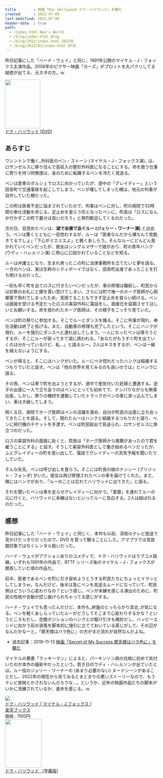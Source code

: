 ```yaml
---
title        : 映画「Doc Hollywood ドク・ハリウッド」を観た
created      : 2022-07-09
last-modified: 2022-07-09
header-date  : true
path:
  - /index.html Neo's World
  - /blog/index.html Blog
  - /blog/2022/index.html 2022年
  - /blog/2022/07/index.html 07月
---
```


昨日記事にした「ハード・ウェイ」と同じ、1991年公開のマイケル・J・フォックス主演作品。2006年のピクサー映画「カーズ」がプロットを丸パクリしてる疑惑が出てる、元ネタの方。ｗ

<div class="ad-amazon">
  <div class="ad-amazon-image">
    <a href="https://www.amazon.co.jp/dp/B00DJBZKFW?tag=neos21-22&amp;linkCode=osi&amp;th=1&amp;psc=1">
      <img src="https://m.media-amazon.com/images/I/51zvZyz9J2L._SL160_.jpg" width="116" height="160">
    </a>
  </div>
  <div class="ad-amazon-info">
    <div class="ad-amazon-title">
      <a href="https://www.amazon.co.jp/dp/B00DJBZKFW?tag=neos21-22&amp;linkCode=osi&amp;th=1&amp;psc=1">ドク・ハリウッド [DVD]</a>
    </div>
  </div>
</div>

## あらすじ

ワシントンで働く_外科医のベン・ストーン (マイケル・J・フォックス演)_ は、ロサンゼルスに移り住んで高収入の整形外科医になることにする。命を救う仕事に誇りを持つ同僚達は、金のために転職するベンを冷たく見送る。

ベンは愛車のポルシェでロスに向かっていたが、道中の「グレイディー」という田舎町で交通事故を起こしてしまう。ベンが壊してしまった柵は、地元の判事が自作していた柵だった。

この町は医者不足に悩まされていたので、判事はベンに対し、町の病院で32時間の奉仕活動を命じる。足止めを食らう形となったベンに、町長は「ロスになんか行かずこの町で暮せば良いだろう」と熱烈歓迎してくるのだった。

次の日、目覚めたベンは、**湖で全裸で泳ぐルー (ジュリー・ワーナー演)** と出会う。ベンは驚くとともに一目惚れするが、ルーは「医者なんだから裸なんて見飽きてるでしょ」「下心がミエミエよ」と軽くあしらう。そんなルーにどんどん惹かれていくベンだったが、彼女はシングルマザーで娘がおり、町の青年ハンク (ウディ・ハレルソン演) に熱心に口説かれていることなどを知る。

ルーは弁護士になり、生まれ育ったこの町に法律事務所を立てたいと夢を語る。一方のベンは、実は生粋のシティボーイではなく、田舎町出身であったことを打ち明けるのだった。

一刻も早く町を出てロスに行きたいベンだったが、車の修理は難航し、町民からは診察のお礼にと豚を貰い受けてしまい、さらには町で唯一のホーグ医師が心筋梗塞で倒れてしまったため、見捨てることもできず足止めを食らい続ける。ベンは面接を受ける予定だったロスの美容外科に電話をし、面接日を延期させてほしいとお願いする。命を救われたホーグ医師は、その様子をこっそり見ていた。

ベンは町の祭りに参加する。そこでルーとダンスを踊る。そこに判事が現れ、奉仕活動は終了と告げる。また、自動車の修理も完了したという。そこにハンクが現れ、ルーを強引にダンスへと連れ出してしまう。一人になったベンは帰ろうとするが、そこにルーが戻ってきて湖に誘われる。「あなたがもうすぐ町を出ていくのは分かっているけど、私…」と語るルー。2人はキスをするが、ベンは一線を越えないようにする。

ベンが帰ると、そこにはハンクがいた。ルーにベタ惚れだったハンクは結婚するつもりでいたと話す。ベンは「他の世界を見てみるのも良いのでは」とハンクに語る。

その夜、ベンは車で町を出ようとするが、道中で産気付いた妊婦と遭遇する。逆子の出産に一人で立ち会うのはベンにとっても初めてで、テンパりながらも無事出産。しかし、祭りの機材を運搬していたトラックがベンの車に突っ込んでしまい、車は大破してしまう。

明くる日、病院でホーグ医師はベンの活躍を褒め、自分が町民の出産に立ち会ってきたことを語る。そして、現れたルーはハンクと結婚するつもりだと語り、ベンに飛行機のチケットを手渡す。ベンは町民総出で見送られ、ロサンゼルスに旅立つのだった。

ロスの美容外科の面接に赴くと、院長は「ホーグ医師から推薦があったので君を雇うことにする」と話す。そうして美容外科医として働き始めるベンだったが、ふとグレイディーの町を思い出して、電話でグレイディーの天気予報を聞いたりしていた。

そんな矢先、ベンは呼び出しを食らう。そこには町長の娘のナンシー (ブリジット・フォンダ) がいた。彼女は再び修理されたベンの車を届けてくれた。また、隣にはハンクがおり、「ルーのことは忘れてハリウッドに出てきた」と語る。

それを聞いたベンは車を走らせグレイディーに向かう。「愛豚」を連れてルーの元に行くと、ハリウッドに未練はないといってルーに告白する。2人は結ばれるのだった。

## 感想

昨日記事にした「ハード・ウェイ」と同じく、本作も以前、深夜のテレビ放送で見かけたっきりだったので、DVD を買って観ることにした。アマプラでは見放題対象ではなくレンタル扱いだった。

ハード・ウェイがアクションありのコメディで、ドク・ハリウッドはラブコメ路線。いずれも1991年の作品で、BTTF シリーズ後のマイケル・J・フォックスが模索していた頃の作品だ。

前半、医者であるベンを町に引き留めようとうする町民たちにちょっとイラッとしてしまうｗ。なんだけど、後半は急にベンを見送るムードになっていて、町民側はどういう心変わりなの？という感じ。ベンが未練を感じる演出のために、町民の性格や言動が捻じ曲げられちゃってる感じがする。

ハード・ウェイでも思ったんだけど、本作も_終盤のとっちらかり具合_が気になる。ベンを軽くあしらっていたルーがどうしてそこまで心変わりするかな？というところもだし、恋敵ポジションのハンクとの駆け引きも微妙だし、ハッピーエンドに向かう前の波風を脚本的に強引に立てておいている感じがして、その辺がなんだかなーと。「摩天楼はバラ色に」の方がまだ流れが自然なんだよね。

- 過去記事：2019-11-13 [映画「Secret of My Success 摩天楼はバラ色に」を観た](/blog/2019/11/13-02.html)

マイケルの著書「ラッキーマン」によると、パーキンソン病の兆候に初めて気付いたのが本作の撮影中だったという。若き日のウディ・ハレルソンが出ていたとは。ルー役のジュリー・ワーナーの (あまり必要のない) ヌードシーンがあることだし、2022年の現在から見てみるとまとまりの悪いストーリーなので、もうテレビ放映とかされないんだろうな…。というか、近年の映画作品たちの脚本がいかに洗練されているか、進歩を感じる。ｗ

<div class="ad-rakuten">
  <div class="ad-rakuten-image">
    <a href="https://hb.afl.rakuten.co.jp/hgc/g00q0722.waxyc9ff.g00q0722.waxyd017/?pc=https%3A%2F%2Fitem.rakuten.co.jp%2Fbook%2F12373144%2F&amp;m=http%3A%2F%2Fm.rakuten.co.jp%2Fbook%2Fi%2F16500697%2F">
      <img src="https://thumbnail.image.rakuten.co.jp/@0_mall/book/cabinet/3382/4548967013382.jpg?_ex=128x128">
    </a>
  </div>
  <div class="ad-rakuten-info">
    <div class="ad-rakuten-title">
      <a href="https://hb.afl.rakuten.co.jp/hgc/g00q0722.waxyc9ff.g00q0722.waxyd017/?pc=https%3A%2F%2Fitem.rakuten.co.jp%2Fbook%2F12373144%2F&amp;m=http%3A%2F%2Fm.rakuten.co.jp%2Fbook%2Fi%2F16500697%2F">ドク・ハリウッド [ マイケル・J.フォックス ]</a>
    </div>
    <div class="ad-rakuten-shop">
      <a href="https://hb.afl.rakuten.co.jp/hgc/g00q0722.waxyc9ff.g00q0722.waxyd017/?pc=https%3A%2F%2Fwww.rakuten.co.jp%2Fbook%2F&amp;m=http%3A%2F%2Fm.rakuten.co.jp%2Fbook%2F">楽天ブックス</a>
    </div>
    <div class="ad-rakuten-price">価格 : 1100円</div>
  </div>
</div>

<div class="ad-amazon">
  <div class="ad-amazon-image">
    <a href="https://www.amazon.co.jp/dp/B00FIWO3YE?tag=neos21-22&amp;linkCode=osi&amp;th=1&amp;psc=1">
      <img src="https://m.media-amazon.com/images/I/51OwNJKpDoL._SL160_.jpg" width="120" height="160">
    </a>
  </div>
  <div class="ad-amazon-info">
    <div class="ad-amazon-title">
      <a href="https://www.amazon.co.jp/dp/B00FIWO3YE?tag=neos21-22&amp;linkCode=osi&amp;th=1&amp;psc=1">ドク・ハリウッド  (字幕版)</a>
    </div>
  </div>
</div>
